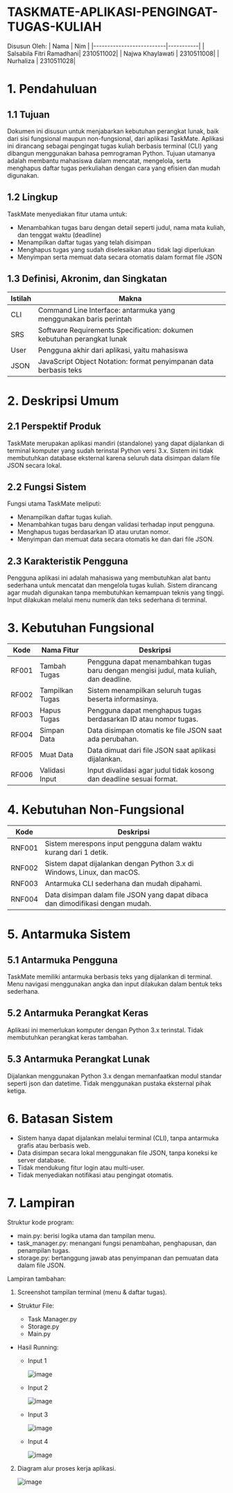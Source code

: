 # TASKMATE-APLIKASI-PENGINGAT-TUGAS-KULIAH
Disusun Oleh:
| Nama                     | Nim       |
|--------------------------|-----------|
| Salsabila Fitri Ramadhani| 2310511002|
| Najwa Khaylawati         | 2310511008|
| Nurhaliza                | 2310511028|
# 1. Pendahuluan

## 1.1 Tujuan

Dokumen ini disusun untuk menjabarkan kebutuhan perangkat lunak, baik dari sisi fungsional maupun non-fungsional, dari aplikasi TaskMate. Aplikasi ini dirancang sebagai pengingat tugas kuliah berbasis terminal (CLI) yang dibangun menggunakan bahasa pemrograman Python. Tujuan utamanya adalah membantu mahasiswa dalam mencatat, mengelola, serta menghapus daftar tugas perkuliahan dengan cara yang efisien dan mudah digunakan.

## 1.2 Lingkup

TaskMate menyediakan fitur utama untuk:
 - Menambahkan tugas baru dengan detail seperti judul, nama mata kuliah, dan tenggat waktu (deadline)
- Menampilkan daftar tugas yang telah disimpan
 - Menghapus tugas yang sudah diselesaikan atau tidak lagi diperlukan
 - Menyimpan serta memuat data secara otomatis dalam format file JSON

## 1.3 Definisi, Akronim, dan Singkatan

| Istilah      |     Makna             |
|----------    |-----------------------|
| CLI          | Command Line Interface: antarmuka yang menggunakan baris perintah  | 
| SRS          | Software Requirements Specification: dokumen kebutuhan perangkat lunak | 
| User         | Pengguna akhir dari aplikasi, yaitu mahasiswa
| JSON         | JavaScript Object Notation: format penyimpanan data berbasis teks



# 2. Deskripsi Umum

## 2.1 Perspektif Produk

TaskMate merupakan aplikasi mandiri (standalone) yang dapat dijalankan di terminal komputer yang sudah terinstal Python versi 3.x. Sistem ini tidak membutuhkan database eksternal karena seluruh data disimpan dalam file JSON secara lokal.

## 2.2 Fungsi Sistem

Fungsi utama TaskMate meliputi:
- Menampilkan daftar tugas kuliah.
- Menambahkan tugas baru dengan validasi terhadap input pengguna.
- Menghapus tugas berdasarkan ID atau urutan nomor.
- Menyimpan dan memuat data secara otomatis ke dan dari file JSON.

## 2.3 Karakteristik Pengguna

Pengguna aplikasi ini adalah mahasiswa yang membutuhkan alat bantu sederhana untuk mencatat dan mengelola tugas kuliah. Sistem dirancang agar mudah digunakan tanpa membutuhkan kemampuan teknis yang tinggi. Input dilakukan melalui menu numerik dan teks sederhana di terminal.

# 3. Kebutuhan Fungsional

| Kode | Nama Fitur | Deskripsi |
|------|------------|-----------|
|RF001|Tambah Tugas|Pengguna dapat menambahkan tugas baru dengan mengisi judul, mata kuliah, dan deadline.|
|RF002|Tampilkan Tugas|Sistem menampilkan seluruh tugas beserta informasinya.|
|RF003|Hapus Tugas|Pengguna dapat menghapus tugas berdasarkan ID atau nomor tugas.|
|RF004|Simpan Data|Data disimpan otomatis ke file JSON saat ada perubahan.|
|RF005|Muat Data|Data dimuat dari file JSON saat aplikasi dijalankan.|
|RF006|Validasi Input|Input divalidasi agar judul tidak kosong dan deadline sesuai format.|

# 4. Kebutuhan Non-Fungsional

| Kode | Deskripsi |
|------|-----------|
|RNF001|Sistem merespons input pengguna dalam waktu kurang dari 1 detik.|
|RNF002|Sistem dapat dijalankan dengan Python 3.x di Windows, Linux, dan macOS.|
|RNF003|Antarmuka CLI sederhana dan mudah dipahami.|
|RNF004|Data disimpan dalam file JSON yang dapat dibaca dan dimodifikasi dengan mudah.|

# 5. Antarmuka Sistem

## 5.1 Antarmuka Pengguna

TaskMate memiliki antarmuka berbasis teks yang dijalankan di terminal. Menu navigasi menggunakan angka dan input dilakukan dalam bentuk teks sederhana.

## 5.2 Antarmuka Perangkat Keras

Aplikasi ini memerlukan komputer dengan Python 3.x terinstal. Tidak membutuhkan perangkat keras tambahan.

## 5.3 Antarmuka Perangkat Lunak

Dijalankan menggunakan Python 3.x dengan memanfaatkan modul standar seperti json dan datetime. Tidak menggunakan pustaka eksternal pihak ketiga.

# 6. Batasan Sistem
- Sistem hanya dapat dijalankan melalui terminal (CLI), tanpa antarmuka grafis atau berbasis web.
- Data disimpan secara lokal menggunakan file JSON, tanpa koneksi ke server database.
- Tidak mendukung fitur login atau multi-user.
- Tidak menyediakan notifikasi atau pengingat otomatis.

# 7. Lampiran
Struktur kode program:
- main.py: berisi logika utama dan tampilan menu.
- task_manager.py: menangani fungsi penambahan, penghapusan, dan penampilan tugas.
- storage.py: bertanggung jawab atas penyimpanan dan pemuatan data dalam file JSON.


Lampiran tambahan:
1. Screenshot tampilan terminal (menu & daftar tugas).

- Struktur File:
  - Task Manager.py
  - Storage.py
  - Main.py

- Hasil Running:

  - Input 1

    ![image](https://github.com/user-attachments/assets/595f8158-3a48-4fb9-b731-b06ce2875eee)

  - Input 2

    ![image](https://github.com/user-attachments/assets/2b8d43db-ac10-4af0-95a5-7149993bd02a)

  - Input 3

    ![image](https://github.com/user-attachments/assets/afbe822e-37b3-4710-a846-bce6770801bc)

  - Input 4

    ![image](https://github.com/user-attachments/assets/12a13f55-c740-437c-a522-9ef86a477b0c)

2. Diagram alur proses kerja aplikasi.

    ![image](https://github.com/user-attachments/assets/2b877326-28a3-4b27-aca9-4853c5e8fe13)

